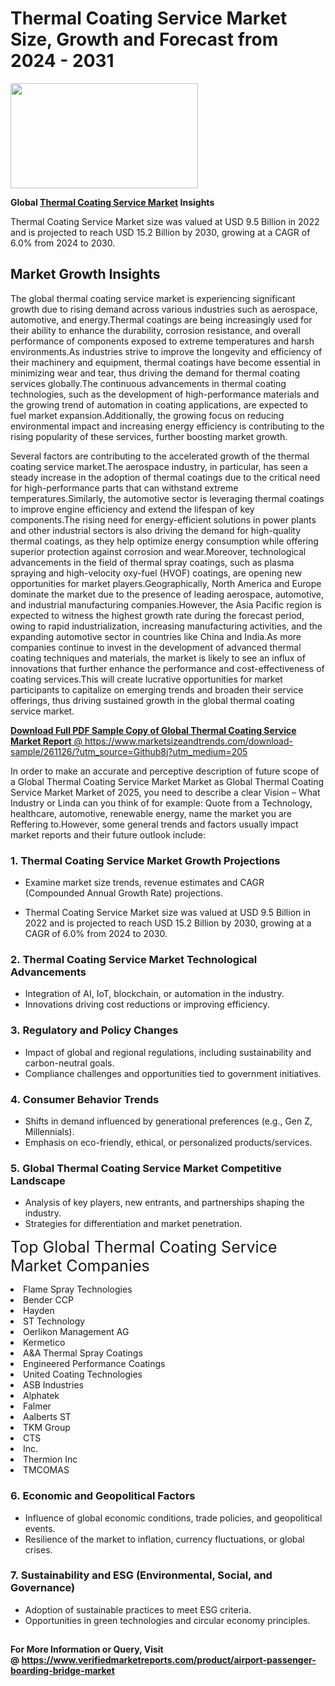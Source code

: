 <H1>Thermal Coating Service Market Size, Growth and Forecast from 2024 - 2031</H1><img class="aligncenter size-medium wp-image-584254" src="https://thirdeyenews.in/wp-content/uploads/2024/09/Global-Market-Research-300x168.jpeg" alt="" width="300" height="168" /><p><strong>Global&nbsp;<a href="https://www.marketsizeandtrends.com/download-sample/261126/?utm_source=Github8j?utm_medium=205">Thermal Coating Service Market</a> Insights</strong></p><p>Thermal Coating Service Market size was valued at USD 9.5 Billion in 2022 and is projected to reach USD 15.2 Billion by 2030, growing at a CAGR of 6.0% from 2024 to 2030.</p><p><h2>Market Growth Insights</h2> <p>The global thermal coating service market is experiencing significant growth due to rising demand across various industries such as aerospace, automotive, and energy.Thermal coatings are being increasingly used for their ability to enhance the durability, corrosion resistance, and overall performance of components exposed to extreme temperatures and harsh environments.As industries strive to improve the longevity and efficiency of their machinery and equipment, thermal coatings have become essential in minimizing wear and tear, thus driving the demand for thermal coating services globally.The continuous advancements in thermal coating technologies, such as the development of high-performance materials and the growing trend of automation in coating applications, are expected to fuel market expansion.Additionally, the growing focus on reducing environmental impact and increasing energy efficiency is contributing to the rising popularity of these services, further boosting market growth.</p> <p><a href="#"></a></p> <p>Several factors are contributing to the accelerated growth of the thermal coating service market.The aerospace industry, in particular, has seen a steady increase in the adoption of thermal coatings due to the critical need for high-performance parts that can withstand extreme temperatures.Similarly, the automotive sector is leveraging thermal coatings to improve engine efficiency and extend the lifespan of key components.The rising need for energy-efficient solutions in power plants and other industrial sectors is also driving the demand for high-quality thermal coatings, as they help optimize energy consumption while offering superior protection against corrosion and wear.Moreover, technological advancements in the field of thermal spray coatings, such as plasma spraying and high-velocity oxy-fuel (HVOF) coatings, are opening new opportunities for market players.Geographically, North America and Europe dominate the market due to the presence of leading aerospace, automotive, and industrial manufacturing companies.However, the Asia Pacific region is expected to witness the highest growth rate during the forecast period, owing to rapid industrialization, increasing manufacturing activities, and the expanding automotive sector in countries like China and India.As more companies continue to invest in the development of advanced thermal coating techniques and materials, the market is likely to see an influx of innovations that further enhance the performance and cost-effectiveness of coating services.This will create lucrative opportunities for market participants to capitalize on emerging trends and broaden their service offerings, thus driving sustained growth in the global thermal coating service market.</p> <p><a href="#"></p><p><span class=""><strong>Download Full PDF Sample Copy of Global Thermal Coating Service Market Report</strong> @ <a href="https://www.marketsizeandtrends.com/download-sample/261126/?utm_source=Github8j?utm_medium=205" target="_blank">https://www.marketsizeandtrends.com/download-sample/261126/?utm_source=Github8j?utm_medium=205</a></span></p><p>In order to make an accurate and perceptive description of future scope of a Global&nbsp;Thermal Coating Service Market Market as Global&nbsp;Thermal Coating Service Market Market of 2025, you need to describe a clear Vision &ndash; What Industry or Linda can you think of for example: Quote from a Technology, healthcare, automotive, renewable energy, name the market you are Reffering to.However, some general trends and factors usually impact market reports and their future outlook include:</p><h3>1.&nbsp;<strong>Thermal Coating Service Market Growth Projections</strong></h3><ul><li>Examine market size trends, revenue estimates and CAGR (Compounded Annual Growth Rate) projections.</li><li><p>Thermal Coating Service Market size was valued at USD 9.5 Billion in 2022 and is projected to reach USD 15.2 Billion by 2030, growing at a CAGR of 6.0% from 2024 to 2030.</p></li></ul><h3>2.&nbsp;<strong>Thermal Coating Service Market Technological Advancements</strong></h3><ul><li>Integration of AI, IoT, blockchain, or automation in the industry.</li><li>Innovations driving cost reductions or improving efficiency.</li></ul><h3>3.&nbsp;<strong>Regulatory and Policy Changes</strong></h3><ul><li>Impact of global and regional regulations, including sustainability and carbon-neutral goals.</li><li>Compliance challenges and opportunities tied to government initiatives.</li></ul><h3>4.&nbsp;<strong>Consumer Behavior Trends</strong></h3><ul><li>Shifts in demand influenced by generational preferences (e.g., Gen Z, Millennials).</li><li>Emphasis on eco-friendly, ethical, or personalized products/services.</li></ul><h3>5.&nbsp;<strong>Global Thermal Coating Service Market Competitive Landscape</strong></h3><ul><li>Analysis of key players, new entrants, and partnerships shaping the industry.</li><li>Strategies for differentiation and market penetration.</li></ul><p data-pm-slice="1 1 []"><span style="color: inherit; font-family: inherit; font-size: 25px;">Top Global Thermal Coating Service Market Companies</span></p><div class="" data-test-id=""><p><li>Flame Spray Technologies</li><li> Bender CCP</li><li> Hayden</li><li> ST Technology</li><li> Oerlikon Management AG</li><li> Kermetico</li><li> A&A Thermal Spray Coatings</li><li> Engineered Performance Coatings</li><li> United Coating Technologies</li><li> ASB Industries</li><li> Alphatek</li><li> Falmer</li><li> Aalberts ST</li><li> TKM Group</li><li> CTS</li><li> Inc.</li><li> Thermion Inc</li><li> TMCOMAS</li></p></div><h3>6.&nbsp;<strong>Economic and Geopolitical Factors</strong></h3><ul><li>Influence of global economic conditions, trade policies, and geopolitical events.</li><li>Resilience of the market to inflation, currency fluctuations, or global crises.</li></ul><h3>7.&nbsp;<strong>Sustainability and ESG (Environmental, Social, and Governance)</strong></h3><ul><li>Adoption of sustainable practices to meet ESG criteria.</li><li>Opportunities in green technologies and circular economy principles.</li></ul><h2><strong style="font-size: 14px;">For More Information or Query, Visit @&nbsp;</strong><a style="background-color: #ffffff; font-size: 14px;" href="https://www.marketsizeandtrends.com/report/thermal-coating-service-market/" target="_blank">https://www.verifiedmarketreports.com/product/airport-passenger-boarding-bridge-market</a></h2>